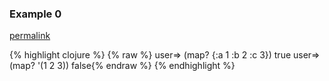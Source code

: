 ### Example 0
[permalink](#example-0)

{% highlight clojure %}
{% raw %}
user=> (map? {:a 1 :b 2 :c 3})
true
user=> (map? '(1 2 3))
false{% endraw %}
{% endhighlight %}


